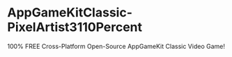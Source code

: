 # AppGameKitClassic-PixelArtist3110Percent
100% FREE Cross-Platform Open-Source AppGameKit Classic Video Game!
